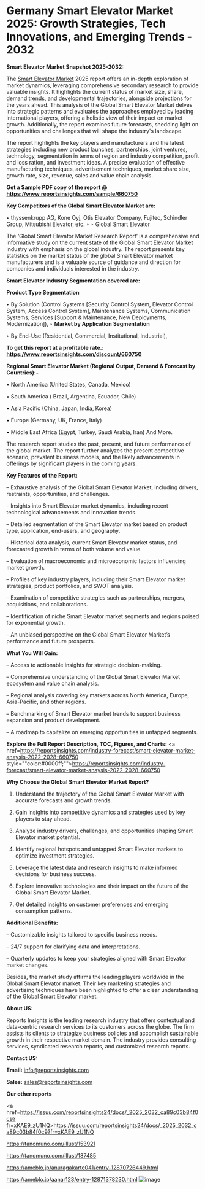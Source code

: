 # Germany Smart Elevator Market 2025: Growth Strategies, Tech Innovations, and Emerging Trends - 2032

<strong>Smart Elevator Market Snapshot 2025-2032:</strong>

The <a href=https://www.reportsinsights.com/sample/660750>Smart Elevator Market</a> 2025 report offers an in-depth exploration of market dynamics, leveraging comprehensive secondary research to provide valuable insights. It highlights the current status of market size, share, demand trends, and developmental trajectories, alongside projections for the years ahead. This analysis of the Global Smart Elevator Market delves into strategic patterns and evaluates the approaches employed by leading international players, offering a holistic view of their impact on market growth. Additionally, the report examines future forecasts, shedding light on opportunities and challenges that will shape the industry's landscape.

The report highlights the key players and manufacturers and the latest strategies including new product launches, partnerships, joint ventures, technology, segmentation in terms of region and industry competition, profit and loss ration, and investment ideas. A precise evaluation of effective manufacturing techniques, advertisement techniques, market share size, growth rate, size, revenue, sales and value chain analysis.

<strong>Get a Sample PDF copy of the report @ <a href=https://www.reportsinsights.com/sample/660750 style=color:#0000ff;>https://www.reportsinsights.com/sample/660750</a></strong>

<strong>Key Competitors of the Global Smart Elevator Market are:</strong>

‣ thyssenkrupp AG, Kone Oyj, Otis Elevator Company, Fujitec, Schindler Group, Mitsubishi Elevator, etc.
‣ 
‣ Global Smart Elevator

The ‘Global Smart Elevator Market Research Report’ is a comprehensive and informative study on the current state of the Global Smart Elevator Market industry with emphasis on the global industry. The report presents key statistics on the market status of the global Smart Elevator market manufacturers and is a valuable source of guidance and direction for companies and individuals interested in the industry.

<strong>Smart Elevator Industry Segmentation covered are:</strong>

<strong>Product Type Segmentation</strong>

‣ By Solution (Control Systems [Security Control System, Elevator Control System, Access Control System], Maintenance Systems, Communication Systems, Services [Support & Maintenance, New Deployments, Modernization]),
‣ 
<strong>Market by Application Segmentation</strong>

‣ By End-Use (Residential, Commercial, Institutional, Industrial),

<strong>To get this report at a profitable rate.: <a href=https://www.reportsinsights.com/discount/660750 style=color:#0000ff;>https://www.reportsinsights.com/discount/660750</a></strong>

<strong>Regional Smart Elevator Market (Regional Output, Demand &amp; Forecast by Countries):-</strong>

• North America (United States, Canada, Mexico)

• South America ( Brazil, Argentina, Ecuador, Chile)

• Asia Pacific (China, Japan, India, Korea)

• Europe (Germany, UK, France, Italy)

• Middle East Africa (Egypt, Turkey, Saudi Arabia, Iran) And More.

The research report studies the past, present, and future performance of the global market. The report further analyzes the present competitive scenario, prevalent business models, and the likely advancements in offerings by significant players in the coming years.

<strong>Key Features of the Report:</strong>

– Exhaustive analysis of the Global Smart Elevator Market, including drivers, restraints, opportunities, and challenges.

– Insights into Smart Elevator market dynamics, including recent technological advancements and innovation trends.

– Detailed segmentation of the Smart Elevator market based on product type, application, end-users, and geography.

– Historical data analysis, current Smart Elevator market status, and forecasted growth in terms of both volume and value.

– Evaluation of macroeconomic and microeconomic factors influencing market growth.

– Profiles of key industry players, including their Smart Elevator market strategies, product portfolios, and SWOT analysis.

– Examination of competitive strategies such as partnerships, mergers, acquisitions, and collaborations.

– Identification of niche Smart Elevator market segments and regions poised for exponential growth.

– An unbiased perspective on the Global Smart Elevator Market’s performance and future prospects.

<strong>What You Will Gain:</strong>

– Access to actionable insights for strategic decision-making.

– Comprehensive understanding of the Global Smart Elevator Market ecosystem and value chain analysis.

– Regional analysis covering key markets across North America, Europe, Asia-Pacific, and other regions.

– Benchmarking of Smart Elevator market trends to support business expansion and product development.

– A roadmap to capitalize on emerging opportunities in untapped segments.

<strong>Explore the Full Report Description, TOC, Figures, and Charts:</strong>
<a href=https://reportsinsights.com/industry-forecast/smart-elevator-market-anaysis-2022-2028-660750 style=""color:#0000ff;"">https://reportsinsights.com/industry-forecast/smart-elevator-market-anaysis-2022-2028-660750</a>

<strong>Why Choose the Global Smart Elevator Market Report?</strong>

1. Understand the trajectory of the Global Smart Elevator Market with accurate forecasts and growth trends.

2. Gain insights into competitive dynamics and strategies used by key players to stay ahead.

3. Analyze industry drivers, challenges, and opportunities shaping Smart Elevator market potential.

4. Identify regional hotspots and untapped Smart Elevator markets to optimize investment strategies.

5. Leverage the latest data and research insights to make informed decisions for business success.

6. Explore innovative technologies and their impact on the future of the Global Smart Elevator Market.

7. Get detailed insights on customer preferences and emerging consumption patterns.

<strong>Additional Benefits:</strong>

– Customizable insights tailored to specific business needs.

– 24/7 support for clarifying data and interpretations.

– Quarterly updates to keep your strategies aligned with Smart Elevator market changes.

Besides, the market study affirms the leading players worldwide in the Global Smart Elevator market. Their key marketing strategies and advertising techniques have been highlighted to offer a clear understanding of the Global Smart Elevator market.

<strong><strong>About US</strong>:</strong>

Reports Insights is the leading research industry that offers contextual and data-centric research services to its customers across the globe. The firm assists its clients to strategize business policies and accomplish sustainable growth in their respective market domain. The industry provides consulting services, syndicated research reports, and customized research reports.

<strong>Contact US:</strong>

<p class=><b>Email:</b> <a href=mailto:info@reportsinsights.com>info@reportsinsights.com</a></p>
<p class=><b>Sales:</b> <a href=mailto:sales@reportsinsights.com>sales@reportsinsights.com</a></p>

<strong>Our other reports</strong>

<a href=https://issuu.com/reportsinsights24/docs/_2025_2032_ca89c03b84f0c9?fr=xKAE9_zU1NQ>https://issuu.com/reportsinsights24/docs/_2025_2032_ca89c03b84f0c9?fr=xKAE9_zU1NQ</a>

<a href=https://tanomuno.com/illust/153921>https://tanomuno.com/illust/153921</a>

<a href=https://tanomuno.com/illust/187485>https://tanomuno.com/illust/187485</a>

<a href=https://ameblo.jp/anuragakarte041/entry-12870726449.html>https://ameblo.jp/anuragakarte041/entry-12870726449.html</a>

<a href=https://ameblo.jp/aanar123/entry-12871378230.html>https://ameblo.jp/aanar123/entry-12871378230.html</a>
![image](https://github.com/user-attachments/assets/d0b749f0-3676-4124-ad68-58ec1f7856b6)
